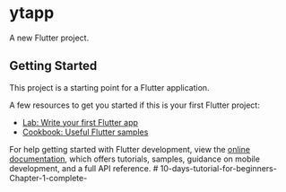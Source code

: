 # ytapp

A new Flutter project.

## Getting Started

This project is a starting point for a Flutter application.

A few resources to get you started if this is your first Flutter project:

- [Lab: Write your first Flutter app](https://docs.flutter.dev/get-started/codelab)
- [Cookbook: Useful Flutter samples](https://docs.flutter.dev/cookbook)

For help getting started with Flutter development, view the
[online documentation](https://docs.flutter.dev/), which offers tutorials,
samples, guidance on mobile development, and a full API reference.
#   1 0 - d a y s - t u t o r i a l - f o r - b e g i n n e r s - C h a p t e r - 1 - c o m p l e t e -  
 